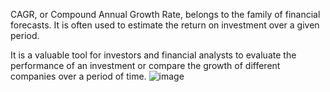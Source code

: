 CAGR, or Compound Annual Growth Rate, belongs to the family of financial forecasts. It is often used to estimate the return on investment over a given period.

It is a valuable tool for investors and financial analysts to evaluate the performance of an investment or compare the growth of different companies over a period of time.
![image](https://github.com/PatouTips/Financial-forecast-with-PowerBI/assets/75718855/18993bcd-49a4-42f8-83b7-d289acfef84f)
